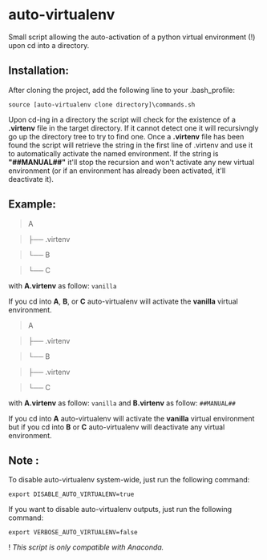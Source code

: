 # auto-virtualenv

Small script allowing the auto-activation of a python virtual environment (!) upon cd into a directory.
## Installation: ##
After cloning the project, add the following line to your .bash_profile:

`source [auto-virtualenv clone directory]\commands.sh`

Upon cd-ing in a directory the script will check for the existence of a **.virtenv** file in the target directory. If it cannot detect one it will recursivngly go up the directory tree to try to find one. 
Once a **.virtenv** file has been found the script will retrieve the string in the first line of .virtenv and use it to automatically activate the named environment. If the string is **"##MANUAL##"** it'll stop the recursion and won't activate any new virtual environment (or if an environment has already been activated, it'll deactivate it).

## Example: ##

> A

> ├── .virtenv

> └── B

>    └── C

with **A\.virtenv** as follow:
`vanilla`

If you cd into **A**, **B**, or **C** auto-virtualenv will activate the **vanilla** virtual environment.


> A

> ├── .virtenv

> └── B


>    ├── .virtenv

>    └── C

with **A\.virtenv** as follow:
`vanilla`
and **B\.virtenv** as follow:
`##MANUAL##`

If you cd into **A** auto-virtualenv will activate the **vanilla** virtual environment but if you cd into  **B** or **C** auto-virtualenv will deactivate any virtual environment.

## Note : ##
To disable auto-virtualenv system-wide, just run the following command:

`export DISABLE_AUTO_VIRTUALENV=true`

If you want to disable auto-virtualenv outputs, just run the following command:

`export VERBOSE_AUTO_VIRTUALENV=false`



! _This script is only compatible with Anaconda._